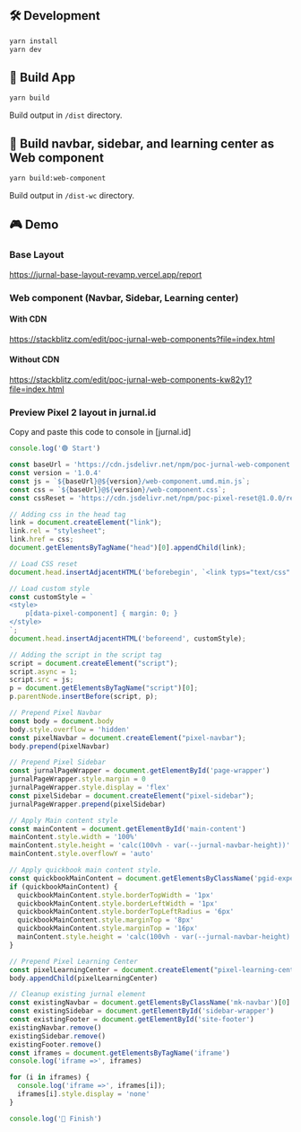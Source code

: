 ## 🛠️ Development
```bash
yarn install
yarn dev
```

## 🚀 Build App
```bash
yarn build
```

Build output in `/dist` directory.

## 🚀 Build navbar, sidebar, and learning center as Web component
```bash
yarn build:web-component
```

Build output in `/dist-wc` directory.

## 🎮 Demo

### Base Layout
https://jurnal-base-layout-revamp.vercel.app/report

### Web component (Navbar, Sidebar, Learning center)
#### With CDN
https://stackblitz.com/edit/poc-jurnal-web-components?file=index.html

#### Without CDN
https://stackblitz.com/edit/poc-jurnal-web-components-kw82y1?file=index.html

### Preview Pixel 2 layout in jurnal.id

Copy and paste this code to console in [jurnal.id]

```javascript
console.log('🟢 Start')

const baseUrl = 'https://cdn.jsdelivr.net/npm/poc-jurnal-web-component'
const version = '1.0.4'
const js = `${baseUrl}@${version}/web-component.umd.min.js`;
const css = `${baseUrl}@${version}/web-component.css`;
const cssReset = 'https://cdn.jsdelivr.net/npm/poc-pixel-reset@1.0.0/reset.css';

// Adding css in the head tag
link = document.createElement("link");
link.rel = "stylesheet";
link.href = css;
document.getElementsByTagName("head")[0].appendChild(link);

// Load CSS reset
document.head.insertAdjacentHTML('beforebegin', `<link typs="text/css" rel="stylesheet" href="${cssReset}">`);

// Load custom style
const customStyle = `
<style>
    p[data-pixel-component] { margin: 0; }
</style>
`;
document.head.insertAdjacentHTML('beforeend', customStyle);

// Adding the script in the script tag
script = document.createElement("script");
script.async = 1;
script.src = js;
p = document.getElementsByTagName("script")[0];
p.parentNode.insertBefore(script, p);

// Prepend Pixel Navbar
const body = document.body
body.style.overflow = 'hidden'
const pixelNavbar = document.createElement("pixel-navbar");
body.prepend(pixelNavbar)

// Prepend Pixel Sidebar
const jurnalPageWrapper = document.getElementById('page-wrapper')
jurnalPageWrapper.style.margin = 0
jurnalPageWrapper.style.display = 'flex'
const pixelSidebar = document.createElement("pixel-sidebar");
jurnalPageWrapper.prepend(pixelSidebar)

// Apply Main content style
const mainContent = document.getElementById('main-content')
mainContent.style.width = '100%'
mainContent.style.height = 'calc(100vh - var(--jurnal-navbar-height))'
mainContent.style.overflowY = 'auto'

// Apply quickbook main content style.
const quickbookMainContent = document.getElementsByClassName('pgid-expenses-index')[0] || document.getElementsByClassName('pgid-registers-index')[0]
if (quickbookMainContent) {
  quickbookMainContent.style.borderTopWidth = '1px'
  quickbookMainContent.style.borderLeftWidth = '1px'
  quickbookMainContent.style.borderTopLeftRadius = '6px'
  quickbookMainContent.style.marginTop = '8px'
  quickbookMainContent.style.marginTop = '16px'
  mainContent.style.height = 'calc(100vh - var(--jurnal-navbar-height) - 16px)'
}

// Prepend Pixel Learning Center
const pixelLearningCenter = document.createElement("pixel-learning-center");
body.appendChild(pixelLearningCenter)

// Cleanup existing jurnal element
const existingNavbar = document.getElementsByClassName('mk-navbar')[0]
const existingSidebar = document.getElementById('sidebar-wrapper')
const existingFooter = document.getElementById('site-footer')
existingNavbar.remove()
existingSidebar.remove()
existingFooter.remove()
const iframes = document.getElementsByTagName('iframe')
console.log('iframe =>', iframes)

for (i in iframes) {
  console.log('iframe =>', iframes[i]);
  iframes[i].style.display = 'none'
}

console.log('🔴 Finish')
```
